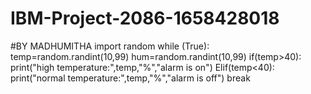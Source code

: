 # IBM-Project-2086-1658428018
#BY MADHUMITHA
import random
while (True):
  temp=random.randint(10,99)
  hum=random.randint(10,99)
  if(temp>40):
      print("high temperature:",temp,"%","alarm is on")
  Elif(temp<40):
      print("normal temperature:",temp,"%","alarm is off")
      break
